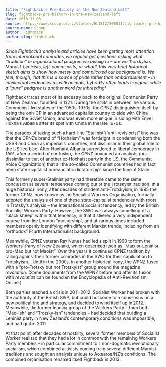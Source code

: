 ```yaml
---
title: "Fightback’s Pre-History in the New Zealand Left"
slug: fightbacks-pre-history-in-the-new-zealand-left
date: 2018-12-03
source: https://www.scoop.co.nz/stories/HL1812/S00011/fightbacks-pre-history-in-the-new-zealand-left.htm
source-name: Scoop
author: Fightback
author-slug: fightback
---
```


<p><i>Since Fightback’s analysis and articles have been
getting more attention from international comrades, we
regular get questions asking what “tradition” or
organisational pedigree we belong to – are we Trotskyists,
Marxist-Leninists, left-communists, or what? This very brief
historical sketch aims to show how messy and complicated our
background is. We feel, though, that this is a source of
pride rather than embarrassment – in intellectual
tendencies as with animals, hybridity often leads to vigour,
while a “pure” pedigree is another word for
inbreeding!</i></p>

<p>Fightback traces most of its ancestry back
to the original Communist Party of New Zealand, founded
in 1921. During the splits in between the various
Communist-led states of the 1950s-1970s, the CPNZ
distinguished itself by being the only CP in an advanced
capitalist country to side with China against the Soviet
Union; and was even more unique in siding with Enver
Hoxha’s Albania after its split with China in the late
1970s.</p>

<p>The paradox of taking such a hard-line
“Stalinist”/”anti-revisionist” line was that the
CPNZ’s brand of “Hoxhaism” was forthright in
condemning both the USSR and China as imperialist countries,
not dissimilar in their global role to the US-led bloc.
After Hoxhaist Albania surrendered to liberal democracy in
1991, after a period of confusion, the CPNZ produced an
analysis (not dissimilar to that of another ex-Hoxhaist
party in the US, the Communist Voice Organization) that
all the so-called Communist countries had in fact been
state-capitalist bureaucratic dictatorships since the time
of Stalin.<p>
<p>This formerly super-Stalinist party had
therefore came to the same conclusion as several tendencies
coming out of the Trotskyist tradition. In a huge historical
irony, after decades of strident anti-Trotskyism, in 1995
the former CPNZ, now known as the Socialist Workers
Organisation, formally adopted the analysis of one of these
state-capitalist tendencies with roots in Trotsky’s
analysis – the International Socialist tendency, led by
the British Socialist Workers Party. However, the SWO was
always something of a “black sheep” within that
tendency, in that it steered a very independent course from
the London “mothership”, and at various times included
members openly identifying with different Marxist trends,
including from an “orthodox” Fourth Internationalist
background.</p>

<p>Meanwhile, CPNZ veteran Ray Nunes had led a
split in 1990 to form the Workers’ Party of New Zealand,
which described itself as “Marxist-Leninist, pro-Mao but
not Maoist”. Over the years it continued CPNZ tradition by
railing against their former comrades in the SWO for their
capitulation to Trotskyism… Until in the 2000s, in another
historical irony, the WPNZ fused with a “pro-Trotsky but
not Trotskyist” group around the magazine
<i>revolution</i>. (Some documents from the WPNZ before and
after its fusion with <i>revolution</i> can be found on the
Encyclopedia of Anti-Revisionism
Online.)</p>

<p>Both parties reached a crisis in 2011-2012.
Socialist Worker had broken with the authority of the
British SWP, but could not come to a consensus on a new
political line and strategy, and decided to wind itself up
in 2012. Meanwhile, the former leading group of the Workers
Party – from both “Mao-ish” and “Trotsky-ish”
tendencies – had decided that building a Leninist party in
New Zealand’s contemporary conditions was impossible, and
had quit in 2011.</p>

<p>At that point, after decades of
hostility, several former members of Socialist Worker
realised that they had a lot in common with the remaining
Workers Party members – in particular commitment to a
non-dogmatic revolutionary socialism, which combined
activists coming from several different Marxist traditions
and sought an analysis unique to Aotearoa/NZ’s conditions.
The combined organisation renamed itself Fightback in
2013.</p>






<!--


